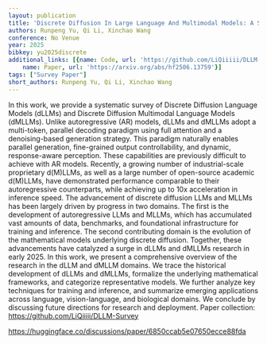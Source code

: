 ```yaml
---
layout: publication
title: 'Discrete Diffusion In Large Language And Multimodal Models: A Survey'
authors: Runpeng Yu, Qi Li, Xinchao Wang
conference: No Venue
year: 2025
bibkey: yu2025discrete
additional_links: [{name: Code, url: 'https://github.com/LiQiiiii/DLLM-Survey'}, {
    name: Paper, url: 'https://arxiv.org/abs/hf2506.13759'}]
tags: ["Survey Paper"]
short_authors: Runpeng Yu, Qi Li, Xinchao Wang
---
```

In this work, we provide a systematic survey of Discrete Diffusion Language Models (dLLMs) and Discrete Diffusion Multimodal Language Models (dMLLMs). Unlike autoregressive (AR) models, dLLMs and dMLLMs adopt a multi-token, parallel decoding paradigm using full attention and a denoising-based generation strategy. This paradigm naturally enables parallel generation, fine-grained output controllability, and dynamic, response-aware perception. These capabilities are previously difficult to achieve with AR models. Recently, a growing number of industrial-scale proprietary d(M)LLMs, as well as a large number of open-source academic d(M)LLMs, have demonstrated performance comparable to their autoregressive counterparts, while achieving up to 10x acceleration in inference speed. The advancement of discrete diffusion LLMs and MLLMs has been largely driven by progress in two domains. The first is the development of autoregressive LLMs and MLLMs, which has accumulated vast amounts of data, benchmarks, and foundational infrastructure for training and inference. The second contributing domain is the evolution of the mathematical models underlying discrete diffusion. Together, these advancements have catalyzed a surge in dLLMs and dMLLMs research in early 2025. In this work, we present a comprehensive overview of the research in the dLLM and dMLLM domains. We trace the historical development of dLLMs and dMLLMs, formalize the underlying mathematical frameworks, and categorize representative models. We further analyze key techniques for training and inference, and summarize emerging applications across language, vision-language, and biological domains. We conclude by discussing future directions for research and deployment. Paper collection: https://github.com/LiQiiiii/DLLM-Survey

https://huggingface.co/discussions/paper/6850ccab5e07650ecce88fda